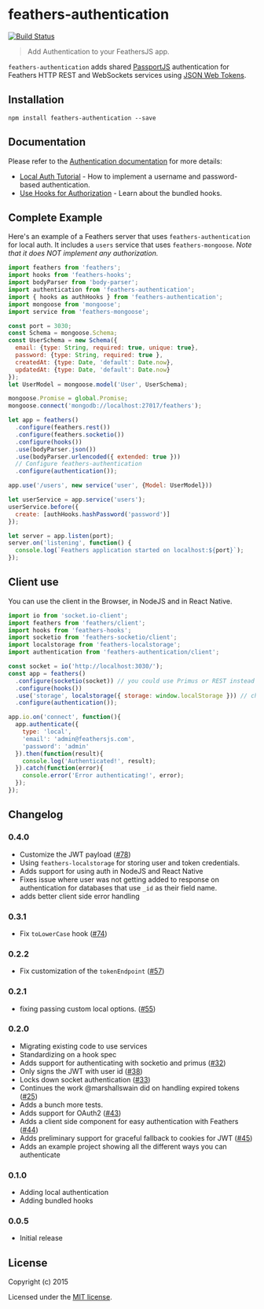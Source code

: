 # feathers-authentication

[![Build Status](https://travis-ci.org/feathersjs/feathers-authentication.png?branch=master)](https://travis-ci.org/feathersjs/feathers-authentication)

> Add Authentication to your FeathersJS app.

`feathers-authentication` adds shared [PassportJS](http://passportjs.org/) authentication for Feathers HTTP REST and WebSockets services using [JSON Web Tokens](http://jwt.io/).


## Installation

```
npm install feathers-authentication --save
```

## Documentation

Please refer to the [Authentication documentation](http://docs.feathersjs.com/authentication/readme.html) for more details:

- [Local Auth Tutorial](http://docs.feathersjs.com/authentication/local.html) - How to implement a username and password-based authentication.
- [Use Hooks for Authorization](http://docs.feathersjs.com/authorization/readme.html) - Learn about the bundled hooks.


## Complete Example

Here's an example of a Feathers server that uses `feathers-authentication` for local auth.  It includes a `users` service that uses `feathers-mongoose`.  *Note that it does NOT implement any authorization.*

```js
import feathers from 'feathers';
import hooks from 'feathers-hooks';
import bodyParser from 'body-parser';
import authentication from 'feathers-authentication';
import { hooks as authHooks } from 'feathers-authentication';
import mongoose from 'mongoose';
import service from 'feathers-mongoose';

const port = 3030;
const Schema = mongoose.Schema;
const UserSchema = new Schema({
  email: {type: String, required: true, unique: true},
  password: {type: String, required: true },
  createdAt: {type: Date, 'default': Date.now},
  updatedAt: {type: Date, 'default': Date.now}
});
let UserModel = mongoose.model('User', UserSchema);

mongoose.Promise = global.Promise;
mongoose.connect('mongodb://localhost:27017/feathers');

let app = feathers()
  .configure(feathers.rest())
  .configure(feathers.socketio())
  .configure(hooks())
  .use(bodyParser.json())
  .use(bodyParser.urlencoded({ extended: true }))
  // Configure feathers-authentication
  .configure(authentication());

app.use('/users', new service('user', {Model: UserModel}))

let userService = app.service('users');
userService.before({
  create: [authHooks.hashPassword('password')]
});

let server = app.listen(port);
server.on('listening', function() {
  console.log(`Feathers application started on localhost:${port}`);
});
```

## Client use

You can use the client in the Browser, in NodeJS and in React Native.

```js
import io from 'socket.io-client';
import feathers from 'feathers/client';
import hooks from 'feathers-hooks';
import socketio from 'feathers-socketio/client';
import localstorage from 'feathers-localstorage';
import authentication from 'feathers-authentication/client';

const socket = io('http://localhost:3030/');
const app = feathers()
  .configure(socketio(socket)) // you could use Primus or REST instead
  .configure(hooks())
  .use('storage', localstorage({ storage: window.localStorage })) // choose the right storage engine for your platform
  .configure(authentication());

app.io.on('connect', function(){
  app.authenticate({
    type: 'local',
    'email': 'admin@feathersjs.com',
    'password': 'admin'
  }).then(function(result){
    console.log('Authenticated!', result);
  }).catch(function(error){
    console.error('Error authenticating!', error);
  });
});
```

## Changelog

### 0.4.0

- Customize the JWT payload ([#78](https://github.com/feathersjs/feathers-authentication/issues/78))
- Using `feathers-localstorage` for storing user and token credentials.
- Adds support for using auth in NodeJS and React Native
- Fixes issue where user was not getting added to response on authentication for databases that use `_id` as their field name.
- adds better client side error handling

### 0.3.1

- Fix `toLowerCase` hook ([#74](https://github.com/feathersjs/feathers-authentication/issues/74))

### 0.2.2

- Fix customization of the `tokenEndpoint` ([#57](https://github.com/feathersjs/feathers-authentication/issues/57))

### 0.2.1

- fixing passing custom local options. ([#55](https://github.com/feathersjs/feathers-authentication/issues/55))


### 0.2.0

- Migrating existing code to use services
- Standardizing on a hook spec
- Adds support for authenticating with socketio and primus ([#32](https://github.com/feathersjs/feathers-authentication/issues/32))
- Only signs the JWT with user id ([#38](https://github.com/feathersjs/feathers-authentication/issues/38))
- Locks down socket authentication ([#33](https://github.com/feathersjs/feathers-authentication/issues/33))
- Continues the work @marshallswain did on handling expired tokens ([#25](https://github.com/feathersjs/feathers-authentication/issues/25))
- Adds a bunch more tests.
- Adds support for OAuth2 ([#43](https://github.com/feathersjs/feathers-authentication/issues/43))
- Adds a client side component for easy authentication with Feathers ([#44](https://github.com/feathersjs/feathers-authentication/issues/44))
- Adds preliminary support for graceful fallback to cookies for JWT ([#45](https://github.com/feathersjs/feathers-authentication/issues/45))
- Adds an example project showing all the different ways you can authenticate

### 0.1.0

- Adding local authentication
- Adding bundled hooks

### 0.0.5

- Initial release

## License

Copyright (c) 2015

Licensed under the [MIT license](LICENSE).
